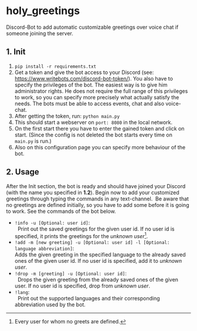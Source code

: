 # holy_greetings
Discord-Bot to add automatic customizable greetings over voice chat if someone joining the server.
## 1. Init
1. <code>pip install -r requirements.txt</code>
2. Get a token and give the bot access to your Discord (see: https://www.writebots.com/discord-bot-token/). You also have to specify the privileges of the bot. The easiest way is to give him administrator rights. He does not require the full range of this privileges to work, so you can specify more precisely what actually satisfy the needs. The bots must be able to access events, chat and also voice-chat.
3. After getting the token, run: <code>python main.py</code>
4. This should start a webserver on `port: 8080` in the local network.
5. On the first start there you have to enter the gained token and click on start. (Since the config is not deleted the bot starts every time on `main.py` is run.)
6. Also on this configuration page you can specify more behaviour of the bot.
## 2. Usage
After the Init section, the bot is ready and should have joined your Discord (with the name you specified in **1.2**). Begin now to add your customized greetings through typing the commands in any text-channel. 
Be aware that no greetings are defined initially, so you have to add some before it is going to work. See the commands of the bot below. 
- <code>!info -u [Optional: user id]</code>:  
  Print out the saved greetings for the given user id. If no user id is specified, it prints the greetings for the *unknown user*[^1].
- <code>!add -m [new greeting] -u [Optional: user id] -l [Optional: language abbreviation]</code>:  
   Adds the given greeting in the specified language to the already saved ones of the given user id. If no user id is specified, add it to *unknown user*.
- <code>!drop -m [greeting] -u [Optional: user id]</code>:  
  Drops the given greeting from the already saved ones of the given user. If no user id is specified, drop from *unknown user*.
- <code>!lang</code>:  
  Print out the supported languages and their corresponding abbreviation used by the bot.
  
[^1]: Every user for whom no greets are defined.
